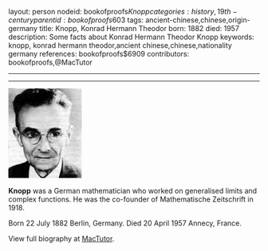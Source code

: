 layout: person
nodeid: bookofproofs$Knopp
categories: history,19th-century
parentid: bookofproofs$603
tags: ancient-chinese,chinese,origin-germany
title: Knopp, Konrad Hermann Theodor
born: 1882
died: 1957
description: Some facts about Konrad Hermann Theodor Knopp
keywords: knopp, konrad hermann theodor,ancient chinese,chinese,nationality germany
references: bookofproofs$6909
contributors: bookofproofs,@MacTutor

---


---

![Knopp.jpg](https://github.com/bookofproofs/bookofproofs.github.io/blob/main/_sources/_assets/images/portraits/Knopp.jpg?raw=true)

**Knopp** was a German mathematician who worked on generalised limits and complex functions. He was the co-founder of Mathematische Zeitschrift in 1918.

Born 22 July 1882 Berlin, Germany. Died 20 April 1957 Annecy, France.


View full biography at [MacTutor](https://mathshistory.st-andrews.ac.uk/Biographies/Knopp/).